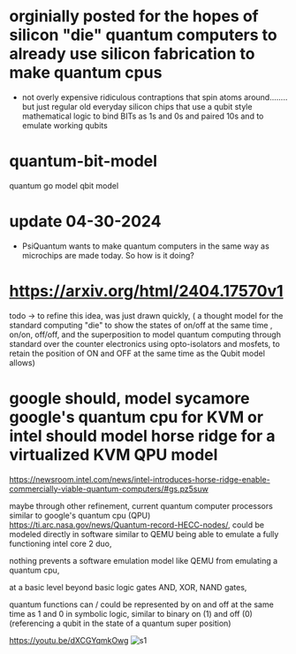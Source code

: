 # orginially posted for the hopes of silicon "die" quantum computers to already use silicon fabrication to make quantum cpus

* not overly expensive ridiculous contraptions that spin atoms around........ but just regular old everyday silicon chips that use a qubit style mathematical logic to bind BITs as 1s and 0s and paired 10s and to emulate working qubits



# quantum-bit-model
quantum go model qbit model


# update 04-30-2024
* PsiQuantum wants to make quantum computers in the same way as microchips are made today. So how is it doing?
# https://arxiv.org/html/2404.17570v1


todo -> to refine this idea, was just drawn quickly,
( a thought model for the standard computing "die" to show the states of on/off at the same time , on/on, off/off, and the superposition to model quantum computing through standard over the counter electronics using opto-isolators and mosfets, to retain the position of ON and OFF at the same time as the Qubit model allows)


# google should, model sycamore google's quantum cpu for KVM or intel should model horse ridge for a virtualized KVM QPU model

https://newsroom.intel.com/news/intel-introduces-horse-ridge-enable-commercially-viable-quantum-computers/#gs.pz5suw

maybe through other refinement, current quantum computer processors similar to google's quantum cpu (QPU)
https://ti.arc.nasa.gov/news/Quantum-record-HECC-nodes/, could be modeled directly in software similar to QEMU being able to emulate a fully functioning intel core 2 duo,

nothing prevents a software emulation model like QEMU from emulating a quantum cpu,

at a basic level beyond basic logic gates AND, XOR, NAND gates,

quantum functions can / could be represented by on and off at the same time as 1 and 0 in symbolic logic, similar to binary on (1) and off (0) (referencing a qubit in the state of a quantum super position)



https://youtu.be/dXCGYqmkOwg
![s1](https://github.com/c4pt000/quantum-bit-model-Intergrated-Circuit-Emulation/releases/download/12-01-2021-stanford-mention/Stanford-12-01-2021-mention-photonic.gif)
